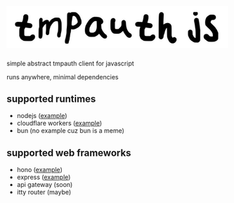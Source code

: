 # ![tmpauth js](./tmpauth-js.png)
simple abstract tmpauth client for javascript

runs anywhere, minimal dependencies

## supported runtimes
 - nodejs ([example](./examples/nodejs-express/app.ts))
 - cloudflare workers ([example](./examples/cloudflare-workers-hono/hono.ts))
 - bun (no example cuz bun is a meme)

## supported web frameworks
 - hono ([example](./examples/cloudflare-workers-hono/hono.ts))
 - express ([example](./examples/nodejs-express/app.ts))
 - api gateway (soon)
 - itty router (maybe)
